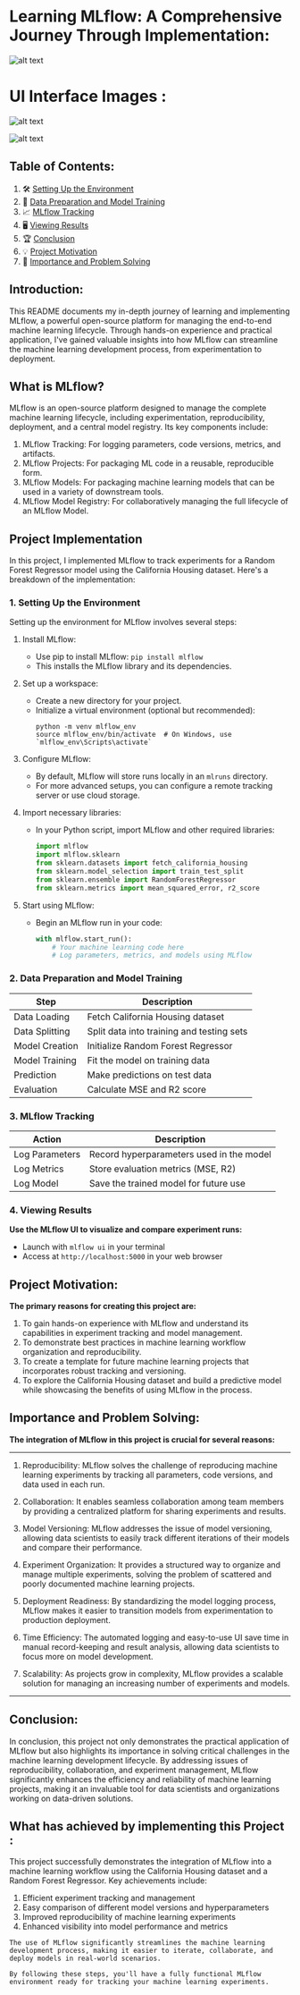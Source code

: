 # Learning MLflow: A Comprehensive Journey Through Implementation:


![alt text](1714401478723.gif)


# UI Interface Images :


![alt text](image.png)


![alt text](image-1.png)

## Table of Contents:

1. 🛠️ [Setting Up the Environment](#1-setting-up-the-environment)
2. 🔬 [Data Preparation and Model Training](#2-data-preparation-and-model-training)
3. 📈 [MLflow Tracking](#3-mlflow-tracking)
4. 🖥️ [Viewing Results](#4-viewing-results)
5. 🏆 [Conclusion](#conclusion)
6. 💡 [Project Motivation](#project-motivation)
7. 🎯 [Importance and Problem Solving](#importance-and-problem-solving)


## Introduction:

This README documents my in-depth journey of learning and implementing MLflow, a powerful open-source platform for managing the end-to-end machine learning lifecycle. Through hands-on experience and practical application, I've gained valuable insights into how MLflow can streamline the machine learning development process, from experimentation to deployment.

## What is MLflow?

MLflow is an open-source platform designed to manage the complete machine learning lifecycle, including experimentation, reproducibility, deployment, and a central model registry. Its key components include:

1. MLflow Tracking: For logging parameters, code versions, metrics, and artifacts.
2. MLflow Projects: For packaging ML code in a reusable, reproducible form.
3. MLflow Models: For packaging machine learning models that can be used in a variety of downstream tools.
4. MLflow Model Registry: For collaboratively managing the full lifecycle of an MLflow Model.


## Project Implementation

In this project, I implemented MLflow to track experiments for a Random Forest Regressor model using the California Housing dataset. Here's a breakdown of the implementation:

### 1. Setting Up the Environment

Setting up the environment for MLflow involves several steps:

1. Install MLflow:
   - Use pip to install MLflow: `pip install mlflow`
   - This installs the MLflow library and its dependencies.

2. Set up a workspace:
   - Create a new directory for your project.
   - Initialize a virtual environment (optional but recommended):
     ```
     python -m venv mlflow_env
     source mlflow_env/bin/activate  # On Windows, use `mlflow_env\Scripts\activate`
     ```

3. Configure MLflow:
   - By default, MLflow will store runs locally in an `mlruns` directory.
   - For more advanced setups, you can configure a remote tracking server or use cloud storage.

4. Import necessary libraries:
   - In your Python script, import MLflow and other required libraries:
     ```python
     import mlflow
     import mlflow.sklearn
     from sklearn.datasets import fetch_california_housing
     from sklearn.model_selection import train_test_split
     from sklearn.ensemble import RandomForestRegressor
     from sklearn.metrics import mean_squared_error, r2_score
     ```

5. Start using MLflow:
   - Begin an MLflow run in your code:
     ```python
     with mlflow.start_run():
         # Your machine learning code here
         # Log parameters, metrics, and models using MLflow
     ```


### 2. Data Preparation and Model Training

| Step | Description |
|------|-------------|
| Data Loading | Fetch California Housing dataset |
| Data Splitting | Split data into training and testing sets |
| Model Creation | Initialize Random Forest Regressor |
| Model Training | Fit the model on training data |
| Prediction | Make predictions on test data |
| Evaluation | Calculate MSE and R2 score |

### 3. MLflow Tracking

| Action | Description |
|--------|-------------|
| Log Parameters | Record hyperparameters used in the model |
| Log Metrics | Store evaluation metrics (MSE, R2) |
| Log Model | Save the trained model for future use |

### 4. Viewing Results

**Use the MLflow UI to visualize and compare experiment runs:**

- Launch with `mlflow ui` in your terminal
- Access at `http://localhost:5000` in your web browser


## Project Motivation:

**The primary reasons for creating this project are:**

1. To gain hands-on experience with MLflow and understand its capabilities in experiment tracking and model management.
2. To demonstrate best practices in machine learning workflow organization and reproducibility.
3. To create a template for future machine learning projects that incorporates robust tracking and versioning.
4. To explore the California Housing dataset and build a predictive model while showcasing the benefits of using MLflow in the process.

## Importance and Problem Solving:

**The integration of MLflow in this project is crucial for several reasons:**

***
1. Reproducibility: MLflow solves the challenge of reproducing machine learning experiments by tracking all parameters, code versions, and data used in each run.

2. Collaboration: It enables seamless collaboration among team members by providing a centralized platform for sharing experiments and results.

3. Model Versioning: MLflow addresses the issue of model versioning, allowing data scientists to easily track different iterations of their models and compare their performance.

4. Experiment Organization: It provides a structured way to organize and manage multiple experiments, solving the problem of scattered and poorly documented machine learning projects.

5. Deployment Readiness: By standardizing the model logging process, MLflow makes it easier to transition models from experimentation to production deployment.

6. Time Efficiency: The automated logging and easy-to-use UI save time in manual record-keeping and result analysis, allowing data scientists to focus more on model development.

7. Scalability: As projects grow in complexity, MLflow provides a scalable solution for managing an increasing number of experiments and models.

***

## Conclusion:

In conclusion, this project not only demonstrates the practical application of MLflow but also highlights its importance in solving critical challenges in the machine learning development lifecycle. By addressing issues of reproducibility, collaboration, and experiment management, MLflow significantly enhances the efficiency and reliability of machine learning projects, making it an invaluable tool for data scientists and organizations working on data-driven solutions.


## What has achieved by implementing this Project :


This project successfully demonstrates the integration of MLflow into a machine learning workflow using the California Housing dataset and a Random Forest Regressor. Key achievements include:

1. Efficient experiment tracking and management
2. Easy comparison of different model versions and hyperparameters
3. Improved reproducibility of machine learning experiments
4. Enhanced visibility into model performance and metrics

``The use of MLflow significantly streamlines the machine learning development process, making it easier to iterate, collaborate, and deploy models in real-world scenarios.``

``By following these steps, you'll have a fully functional MLflow environment ready for tracking your machine learning experiments.``